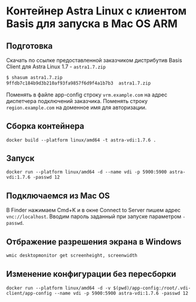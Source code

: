 # Контейнер Astra Linux с клиентом Basis для запуска в Mac OS ARM

## Подготовка

Скачать по ссылке предоставленной заказчиком дистрибутив Basis Client для Astra Linux 1.7 - `astra1.7.zip`

```bash
$ shasum astra1.7.zip
9ffdb7c184b9d3b210af93fa9857f6d9f4a1b7b3  astra1.7.zip
```

Поменять в файле app-config строку `vrm.example.com` на адрес диспетчера подключений заказчика. Поменять строку `region.example.com` на доменное имя для авторизации.

## Сборка контейнера

`docker build --platform linux/amd64 -t astra-vdi:1.7.6 .`

## Запуск

`docker run --platform linux/amd64 -d --name vdi -p 5900:5900 astra-vdi:1.7.6 -passwd 12`

## Подключаемся из Mac OS

В Finder нажимаем Cmd+K и в окне Connect to Server пишем адрес `vnc://localhost`. Вводим пароль заданный при запуске параметром `-passwd`.


## Отбражение разрешения экрана в Windows

```cmd
wmic desktopmonitor get screenheight, screenwidth
```

## Изменение конфигурации без пересборки

`docker run --platform linux/amd64 -d -v $(pwd)/app-config:/root/.vdi-client/app-config --name vdi -p 5900:5900 astra-vdi:1.7.6 -passwd 12`
